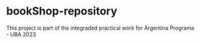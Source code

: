 # bookShop-repository
This project is part of the integraded practical work for Argentina Programa - UBA 2023
